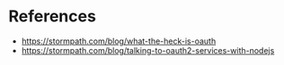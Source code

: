 # References

* https://stormpath.com/blog/what-the-heck-is-oauth
* https://stormpath.com/blog/talking-to-oauth2-services-with-nodejs
